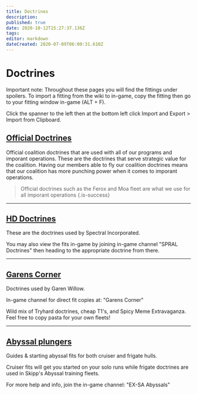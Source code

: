 ```yaml
---
title: Doctrines
description: 
published: true
date: 2020-10-12T15:27:37.136Z
tags: 
editor: markdown
dateCreated: 2020-07-09T06:00:31.610Z
---
```



# Doctrines
Important note: Throughout these pages you will find the fittings under spoilers. To import a fitting from the wiki to in-game, copy the fitting then go to your fitting window in-game (ALT + F).

Click the spanner to the left then at the bottom left click Import and Export > Import from Clipboard.

## [Official Doctrines](/community/doctrines/coalition-doctrines)
Official coalition doctrines that are used with all of our programs and imporant operations. These are the doctrines that serve strategic value for the coalition. Having our members able to fly our coalition doctrines means that our coalition has more punching power when it comes to imporant operations.
> Official doctrines such as the Ferox and Moa fleet are what we use for all imporant operations
{.is-success}

---

## [HD Doctrines](/community/doctrines/HD-Doctrines)

These are the doctrines used by Spectral Incorporated.

You may also view the fits in-game by joining in-game channel "SPRAL Doctrines" then heading to the appropriate doctrine from there.

---

## [Garens Corner](/community/doctrines/Garens-Corner)

Doctrines used by Garen Willow.

In-game channel for direct fit copies at: "Garens Corner"

Wild mix of Tryhard doctrines, cheap T1's, and Spicy Meme Extravaganza. Feel free to copy pasta for your own fleets!

---
## [Abyssal plungers](https://ex-sa.surge.sh/abyssal-guide)
Guides & starting abyssal fits for both cruiser and frigate hulls.

Cruiser fits will get you started on your solo runs while frigate doctrines are used in Skipp's Abyssal training fleets.

For more help and info, join the in-game channel: "EX-SA Abyssals"
